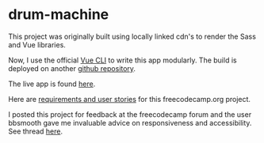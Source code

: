 # drum-machine

This project was originally built using locally linked cdn's to render the Sass and
Vue libraries.

Now, I use the official [Vue CLI](https://cli.vuejs.org) to write this app
modularly. The build is deployed on another [github repository](https://github.com/bradleyhop/drumMachine).

The live app is found [here](https://bradleyhop.github.io/drumMachine/index.html).

Here are [requirements and user stories](https://www.freecodecamp.org/learn/front-end-libraries/front-end-libraries-projects/build-a-drum-machine) for this freecodecamp.org project.

I posted this project for feedback at the freecodecamp forum and the user bbsmooth
gave me invaluable advice on responsiveness and accessibility. See thread [here](https://www.freecodecamp.org/forum/t/drum-machine-in-vue-game-boy-edition/363490/11).
